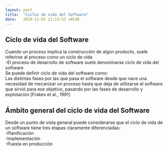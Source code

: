 ```yaml
---
layout: post
title:  "Ciclos de vida del Software"
date:   2019-12-01 21:13:53 +0530
---
```


<h2>Ciclo de vida del Software</h2>
 <p>Cuando un proceso implica la construcción de algún producto, suele referirse al proceso como un ciclo de vida<br>
-El proceso de desarrollo de software suele denominarse ciclo de vida del software<br>
Se puede definir ciclo de vida del software como:<br>
Las distintas fases por las que pasa el software desde que nace una necesidad de mecanizar un proceso hasta que deja de utilizarse el software que sirvió para ese objetivo, pasando por las fases de desarrollo y explotación [Frakes et al., 1991]</p>
<h2>Ámbito general del ciclo de vida del Software</h2>
<p>Desde un punto de vista general puede considerarse que el ciclo de vida de un software tiene tres etapas claramente diferenciadas: <br>
-Planificación<br>
-Implementación<br>
-Puesta en producción</p>

